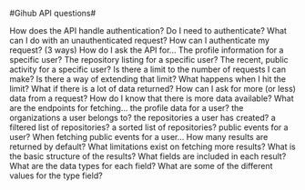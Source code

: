 #Gihub API questions#

How does the API handle authentication?
  Do I need to authenticate?
  What can I do with an unauthenticated request?
  How can I authenticate my request? (3 ways)
How do I ask the API for...
  The profile information for a specific user?
  The repository listing for a specific user?
  The recent, public activity for a specific user?
Is there a limit to the number of requests I can make?
  Is there a way of extending that limit?
  What happens when I hit the limit?
What if there is a lot of data returned?
  How can I ask for more (or less) data from a request?
  How do I know that there is more data available?
What are the endpoints for fetching...
  the profile data for a user?
  the organizations a user belongs to?
  the repositories a user has created?
  a filtered list of repositories?
  a sorted list of repositories?
  public events for a user?
When fetching public events for a user...
  How many results are returned by default?
  What limitations exist on fetching more results?
  What is the basic structure of the results?
  What fields are included in each result?
  What are the data types for each field?
  What are some of the different values for the type field?
